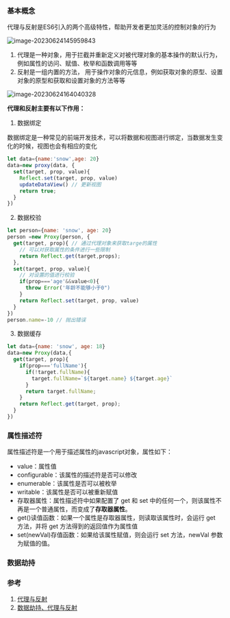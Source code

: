 ### 基本概念

代理与反射是ES6引入的两个高级特性，帮助开发者更加灵活的控制对象的行为

![image-20230624145959843](/Users/snowfly96/Documents/GitHub/front-end-code/JavaScript/进阶/assets/image-20230624145959843.png)

1. 代理是一种对象，用于拦截并重新定义对被代理对象的基本操作的默认行为，例如属性的访问、赋值、枚举和函数调用等等
2. 反射是一组内置的方法， 用于操作对象的元信息，例如获取对象的原型、设置对象的原型和获取和设置对象的方法等等

![image-20230624164040328](/Users/snowfly96/Documents/GitHub/front-end-code/JavaScript/进阶/assets/image-20230624164040328.png)

**代理和反射主要有以下作用：**

1. 数据绑定

数据绑定是一种常见的前端开发技术，可以将数据和视图进行绑定，当数据发生变化的时候，视图也会有相应的变化

```js
let data={name:'snow',age: 20}
data=new proxy(data, {
  set(target, prop, value){
    Reflect.set(target, prop, value)
    updateDataView() // 更新视图
    return true;
  }
})
```

2. 数据校验

```js
let person={name: 'snow', age: 20}
person =new Proxy(person, {
  get(target, prop){ // 通过代理对象来获取targe的属性
    // 可以对获取属性的条件进行一些限制
    return Reflect.get(target,props);
  },
  set(target, prop, value){
    // 对设置的值进行校验
    if(prop==='age'&&value<0){
      throw Error('年龄不能够小于0")
    }
    return Reflect.set(target, prop, value)
  }
})
person.name=-10 // 抛出错误
```

3. 数据缓存

```js
let data={name: 'snow', age: 18}
data=new Proxy(data,{
  get(target, prop){
    if(prop==='fullName'){
      if(!target.fullName){
        target.fullName=`${target.name} ${target.age}`
      }
      return target.fullName;
    }
    return Reflect.get(target, prop);
  }
})
```

### 属性描述符 

属性描述符是一个用于描述属性的javascript对象，属性如下：

- value：属性值
- configurable：该属性的描述符是否可以修改
- enumerable：该属性是否可以被枚举
- writable：该属性是否可以被重新赋值
- 存取器属性：属性描述符中如果配置了 get 和 set 中的任何一个，则该属性不再是一个普通属性，而变成了**存取器属性**。 
- get()读值函数：如果一个属性是存取器属性，则读取该属性时，会运行 get 方法，并将 get 方法得到的返回值作为属性值
- set(newVal)存值函数：如果给该属性赋值，则会运行 set 方法，newVal 参数为赋值的值。



### 数据劫持



### 参考

1. [代理与反射](https://juejin.cn/post/7152899071651840030)
2. [数据劫持、代理与反射](https://www.cnblogs.com/ZheOneAndOnly/p/11404109.html)


